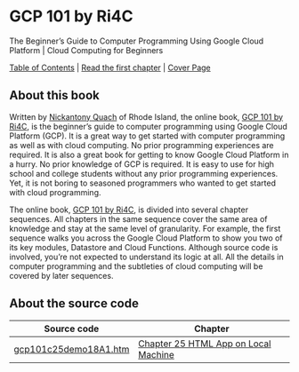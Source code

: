 # GCP 101 by Ri4C
The Beginner’s Guide to Computer Programming Using Google Cloud Platform | Cloud Computing for Beginners

[Table of Contents](https://ri4c.com/gcp101/toc/) | [Read the first chapter](https://ri4c.com/gcp101-chapter-11-using-google-cloud-code-editor/) | [Cover Page](https://ri4c.com/gcp101/)

## About this book
Written by [Nickantony Quach](https://ri4c.com/quach/) of Rhode Island, the online book, [GCP 101 by Ri4C](https://ri4c.com/gcp101/), is the beginner’s guide to computer programming using Google Cloud Platform (GCP). It is a great way to get started with computer programming as well as with cloud computing. No prior programming experiences are required. It is also a great book for getting to know Google Cloud Platform in a hurry. No prior knowledge of GCP is required. It is easy to use for high school and college students without any prior programming experiences. Yet, it is not boring to seasoned programmers who wanted to get started with cloud programming.

The online book, [GCP 101 by Ri4C](https://ri4c.com/gcp101/), is divided into several chapter sequences. All chapters in the same sequence cover the same area of knowledge and stay at the same level of granularity. For example, the first sequence walks you across the Google Cloud Platform to show you two of its key modules, Datastore and Cloud Functions. Although source code is involved, you’re not expected to understand its logic at all. All the details in computer programming and the subtleties of cloud computing will be covered by later sequences.

## About the source code
| Source code  | Chapter  |  
|---|---|
| [gcp101c25demo18A1.htm](https://github.com/ri4c/GCP101/blob/master/gcp101c25demo18A1.htm)  | [Chapter 25 HTML App on Local Machine](https://ri4c.com/gcp101-chapter-25-html-app-on-local-machine/)  |
